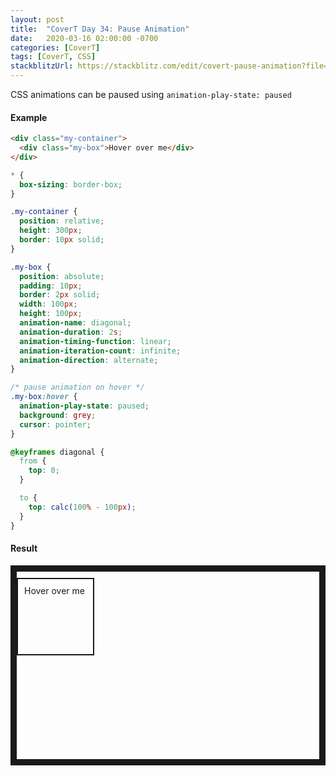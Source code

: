 ```yaml
---
layout: post
title:  "CoverT Day 34: Pause Animation"
date:   2020-03-16 02:00:00 -0700
categories: [CoverT]
tags: [CoverT, CSS]
stackblitzUrl: https://stackblitz.com/edit/covert-pause-animation?file=style.css
---
```


CSS animations can be paused using `animation-play-state: paused`

#### Example

```html
<div class="my-container">
  <div class="my-box">Hover over me</div>
</div>
```

```css
* {
  box-sizing: border-box;
}

.my-container {
  position: relative;
  height: 300px;
  border: 10px solid;
}

.my-box {
  position: absolute;
  padding: 10px;
  border: 2px solid;
  width: 100px;
  height: 100px;
  animation-name: diagonal;
  animation-duration: 2s;
  animation-timing-function: linear;
  animation-iteration-count: infinite;
  animation-direction: alternate;
}

/* pause animation on hover */
.my-box:hover {
  animation-play-state: paused;
  background: grey;
  cursor: pointer;
}

@keyframes diagonal {
  from {
    top: 0;
  }

  to {
    top: calc(100% - 100px);
  }
}
```

#### Result

<style>
.my-container {
  position: relative;
  height: 300px;
  border: 10px solid;
}

.my-box {
  position: absolute;
  padding: 10px;
  border: 2px solid;
  width: 100px;
  height: 100px;
  animation-name: diagonal;
  animation-duration: 2s;
  animation-timing-function: linear;
  animation-iteration-count: infinite;
  animation-direction: alternate;
}

/* pause animation on hover */
.my-box:hover {
  animation-play-state: paused;
  background: grey;
  cursor: pointer;
}

@keyframes diagonal {
  from {
    top: 0;
  }

  to {
    top: calc(100% - 100px);
  }
}
</style>

<div class="my-container">
  <div class="my-box">Hover over me</div>
</div>
